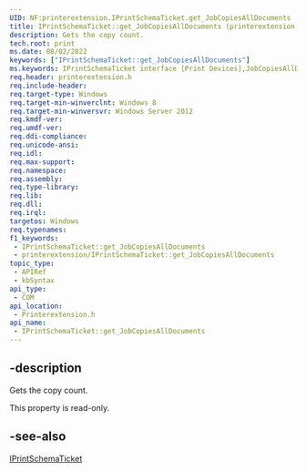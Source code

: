 ```yaml
---
UID: NF:printerextension.IPrintSchemaTicket.get_JobCopiesAllDocuments
title: IPrintSchemaTicket::get_JobCopiesAllDocuments (printerextension.h)
description: Gets the copy count.
tech.root: print
ms.date: 08/02/2022
keywords: ["IPrintSchemaTicket::get_JobCopiesAllDocuments"]
ms.keywords: IPrintSchemaTicket interface [Print Devices],JobCopiesAllDocuments property, IPrintSchemaTicket.JobCopiesAllDocuments, IPrintSchemaTicket.get_JobCopiesAllDocuments, IPrintSchemaTicket::JobCopiesAllDocuments, IPrintSchemaTicket::get_JobCopiesAllDocuments, JobCopiesAllDocuments property [Print Devices], JobCopiesAllDocuments property [Print Devices],IPrintSchemaTicket interface, get_JobCopiesAllDocuments, print.iprintschematicket_jobcopiesalldocuments, printerextension/IPrintSchemaTicket::JobCopiesAllDocuments, printerextension/IPrintSchemaTicket::get_JobCopiesAllDocuments
req.header: printerextension.h
req.include-header: 
req.target-type: Windows
req.target-min-winverclnt: Windows 8
req.target-min-winversvr: Windows Server 2012
req.kmdf-ver: 
req.umdf-ver: 
req.ddi-compliance: 
req.unicode-ansi: 
req.idl: 
req.max-support: 
req.namespace: 
req.assembly: 
req.type-library: 
req.lib: 
req.dll: 
req.irql: 
targetos: Windows
req.typenames: 
f1_keywords:
 - IPrintSchemaTicket::get_JobCopiesAllDocuments
 - printerextension/IPrintSchemaTicket::get_JobCopiesAllDocuments
topic_type:
 - APIRef
 - kbSyntax
api_type:
 - COM
api_location:
 - Printerextension.h
api_name:
 - IPrintSchemaTicket::get_JobCopiesAllDocuments
---
```


## -description

Gets the copy count.

This property is read-only.

## -see-also

[IPrintSchemaTicket](/windows-hardware/drivers/ddi/printerextension/nn-printerextension-iprintschematicket)

